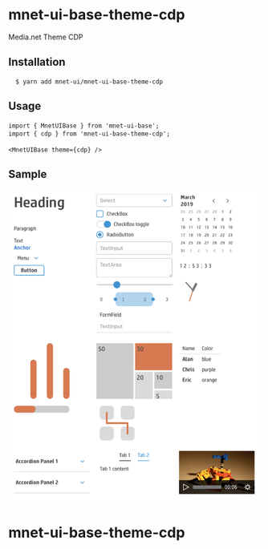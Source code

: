 # mnet-ui-base-theme-cdp

Media.net Theme CDP

## Installation

```
  $ yarn add mnet-ui/mnet-ui-base-theme-cdp
```

## Usage

```
import { MnetUIBase } from 'mnet-ui-base';
import { cdp } from 'mnet-ui-base-theme-cdp';

<MnetUIBase theme={cdp} />
```

## Sample

![Sample](./sample.png)
# mnet-ui-base-theme-cdp
